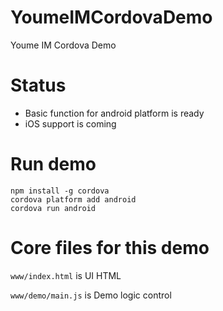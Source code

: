 # YoumeIMCordovaDemo
Youme IM Cordova Demo

# Status
- Basic function for android platform is ready
- iOS support is coming

# Run demo
```
npm install -g cordova
cordova platform add android
cordova run android
```

# Core files for this demo
`www/index.html` is UI HTML

`www/demo/main.js` is Demo logic control
